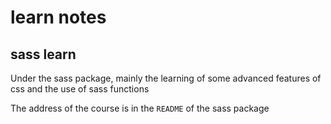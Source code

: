 # learn notes

## sass learn

Under the sass package, mainly the learning of some advanced features of css and the use of sass functions

The address of the course is in the `README` of the sass package
